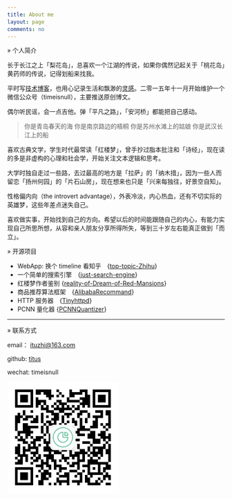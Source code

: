 ```yaml
---
title: About me
layout: page
comments: no
---
```


» 个人简介

长于长江之上「梨花岛」，总喜欢一个江湖的传说，如果你偶然记起关于「桃花岛」黄药师的传说，记得划船来找我。

平时写[技术博客](fuzhii.com)，也用心记录生活和飘渺的[灵感](blog.fuzhii.com)。二零一五年十一月开始维护一个微信公众号（timeisnull），主要推送原创博文。 

偶尔听民谣，会一点吉他。弹「平凡之路」，「安河桥」都能把自己感动。

> 你是青岛春天的海  你是南京路边的梧桐  你是苏州水滩上的姑娘  你是武汉长江上的船

喜欢古典文学，学生时代最常读「红楼梦」，曾手抄过脂本批注和「诗经」，现在读的多是非虚构的心理和社会学，开始关注文本逻辑和思考。

大学时独自走过一些路，去过最高的地方是「拉萨」的「纳木措」，因为一些人而留恋「扬州何园」的「片石山房」，现在想来也只是「兴来每独往，好景空自知」。

性格偏内向（the introvert advantage），外表冷淡，内心热血，还有不切实际的英雄梦，这些年差点迷失自己。

喜欢做实事，开始找到自己的方向。希望以后的时间能跟随自己的内心，有能力实现自己所思所想，从容和亲人朋友分享所得所失，等到三十岁左右能真正做到「而立」。

» 开源项目

* WebApp: 换个 timeline 看知乎　{[top-topic-Zhihu](https://github.com/Huangtuzhi/top-topic-Zhihu)}
* 一个简单的搜索引擎　{[just-search-engine](https://github.com/Huangtuzhi/just-search-engine)}
* 红楼梦作者鉴别 {[reality-of-Dream-of-Red-Mansions](https://github.com/Huangtuzhi/reality-of-Dream-of-Red-Mansions)}
* 商品推荐算法框架　{[AlibabaRecommand](https://github.com/Huangtuzhi/AlibabaRecommand)}
* HTTP 服务器　{[Tinyhttpd](https://github.com/Huangtuzhi/Tinyhttpd)}
* PCNN 量化器 {[PCNNQuantizer](https://github.com/Huangtuzhi/PCNNQuantizer)}

-----------------------------

» 联系方式

email： ituzhi@163.com

github: [titus](https://github.com/huangtuzhi)

wechat: timeisnull

![wechat](/assets/images/qrcode_for_mp.jpg)


